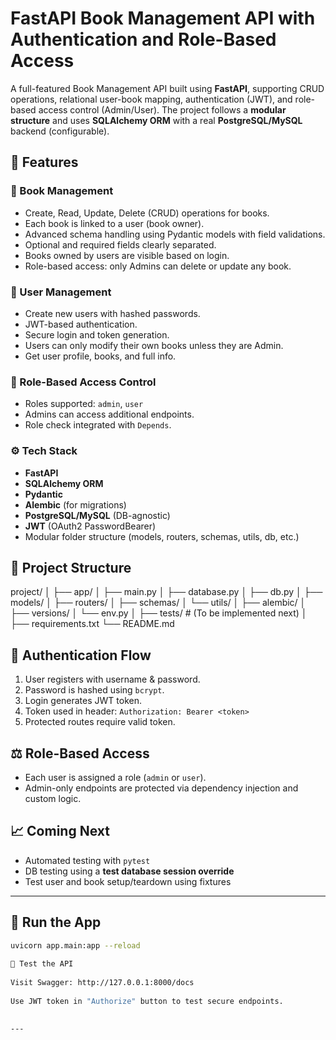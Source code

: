 
# FastAPI Book Management API with Authentication and Role-Based Access
 
A full-featured Book Management API built using **FastAPI**, supporting CRUD operations, relational user-book mapping, authentication (JWT), and role-based access control (Admin/User). The project follows a **modular structure** and uses **SQLAlchemy ORM** with a real **PostgreSQL/MySQL** backend (configurable).
 
## 📌 Features
 
### 🧾 Book Management
- Create, Read, Update, Delete (CRUD) operations for books.
- Each book is linked to a user (book owner).
- Advanced schema handling using Pydantic models with field validations.
- Optional and required fields clearly separated.
- Books owned by users are visible based on login.
- Role-based access: only Admins can delete or update any book.
 
### 👥 User Management
- Create new users with hashed passwords.
- JWT-based authentication.
- Secure login and token generation.
- Users can only modify their own books unless they are Admin.
- Get user profile, books, and full info.
 
### 🔐 Role-Based Access Control
- Roles supported: `admin`, `user`
- Admins can access additional endpoints.
- Role check integrated with `Depends`.
 
### ⚙️ Tech Stack
 
- **FastAPI**
- **SQLAlchemy ORM**
- **Pydantic**
- **Alembic** (for migrations)
- **PostgreSQL/MySQL** (DB-agnostic)
- **JWT** (OAuth2 PasswordBearer)
- Modular folder structure (models, routers, schemas, utils, db, etc.)
 
## 📂 Project Structure
 
project/ 
│ ├── app/ 
│   ├── main.py 
│   ├── database.py 
│   ├── db.py 
│   ├── models/ 
│   ├── routers/ 
│   ├── schemas/ 
│   └── utils/ 
│ ├── alembic/ 
│   ├── versions/ 
│   └── env.py 
│ ├── tests/                # (To be implemented next) │ ├── requirements.txt └── README.md
 
## 🔐 Authentication Flow
 
1. User registers with username & password.
2. Password is hashed using `bcrypt`.
3. Login generates JWT token.
4. Token used in header: `Authorization: Bearer <token>`
5. Protected routes require valid token.
 
## ⚖️ Role-Based Access
 
- Each user is assigned a role (`admin` or `user`).
- Admin-only endpoints are protected via dependency injection and custom logic.
 
## 📈 Coming Next
 
- Automated testing with `pytest`
- DB testing using a **test database session override**
- Test user and book setup/teardown using fixtures
 
---
 
## 🚀 Run the App
 
```bash
uvicorn app.main:app --reload
 
🧪 Test the API
 
Visit Swagger: http://127.0.0.1:8000/docs
 
Use JWT token in "Authorize" button to test secure endpoints.
 
 
---
 